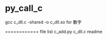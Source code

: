 # py_call_c
gcc c_dll.c -shared -o c_dll.so
for 數字


============
 file list
 c_add.py
 c_dll.c
 readme
